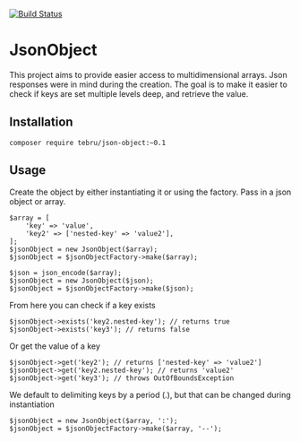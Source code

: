 [![Build Status](https://travis-ci.org/tebru/json-object.svg?branch=master)](https://travis-ci.org/tebru/json-object)

# JsonObject
This project aims to provide easier access to multidimensional arrays.  Json responses were in mind during the creation.  The goal is to make it easier to check if keys are set multiple levels deep, and retrieve the value.

## Installation

```
composer require tebru/json-object:~0.1
```

## Usage
Create the object by either instantiating it or using the factory.  Pass in a json object or array.

```
$array = [
    'key' => 'value',
    'key2' => ['nested-key' => 'value2'],
];
$jsonObject = new JsonObject($array);
$jsonObject = $jsonObjectFactory->make($array);

$json = json_encode($array);
$jsonObject = new JsonObject($json);
$jsonObject = $jsonObjectFactory->make($json);
```

From here you can check if a key exists

```
$jsonObject->exists('key2.nested-key'); // returns true
$jsonObject->exists('key3'); // returns false
```

Or get the value of a key

```
$jsonObject->get('key2'); // returns ['nested-key' => 'value2']
$jsonObject->get('key2.nested-key'); // returns 'value2'
$jsonObject->get('key3'); // throws OutOfBoundsException
```

We default to delimiting keys by a period (.), but that can be changed during instantiation

```
$jsonObject = new JsonObject($array, ':');
$jsonObject = $jsonObjectFactory->make($array, '--');
```

